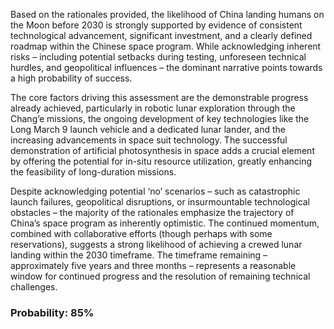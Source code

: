 Based on the rationales provided, the likelihood of China landing humans on the Moon before 2030 is strongly supported by evidence of consistent technological advancement, significant investment, and a clearly defined roadmap within the Chinese space program. While acknowledging inherent risks – including potential setbacks during testing, unforeseen technical hurdles, and geopolitical influences – the dominant narrative points towards a high probability of success. 

The core factors driving this assessment are the demonstrable progress already achieved, particularly in robotic lunar exploration through the Chang’e missions, the ongoing development of key technologies like the Long March 9 launch vehicle and a dedicated lunar lander, and the increasing advancements in space suit technology. The successful demonstration of artificial photosynthesis in space adds a crucial element by offering the potential for in-situ resource utilization, greatly enhancing the feasibility of long-duration missions. 

Despite acknowledging potential ‘no’ scenarios – such as catastrophic launch failures, geopolitical disruptions, or insurmountable technological obstacles – the majority of the rationales emphasize the trajectory of China’s space program as inherently optimistic. The continued momentum, combined with collaborative efforts (though perhaps with some reservations), suggests a strong likelihood of achieving a crewed lunar landing within the 2030 timeframe.  The timeframe remaining – approximately five years and three months – represents a reasonable window for continued progress and the resolution of remaining technical challenges.

### Probability: 85%